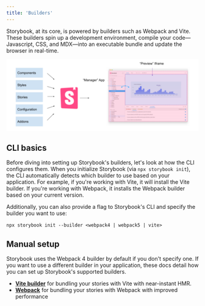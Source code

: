 ```yaml
---
title: 'Builders'
---
```


Storybook, at its core, is powered by builders such as Webpack and Vite. These builders spin up a development environment, compile your code—Javascript, CSS, and MDX—into an executable bundle and update the browser in real-time.

![Storybook builder overview](./storybook-builder-workflow.png)

## CLI basics

Before diving into setting up Storybook's builders, let's look at how the CLI configures them. When you initialize Storybook (via `npx storybook init`), the CLI automatically detects which builder to use based on your application. For example, if you're working with Vite, it will install the Vite builder. If you're working with Webpack, it installs the Webpack builder based on your current version.

Additionally, you can also provide a flag to Storybook's CLI and specify the builder you want to use:

```shell
npx storybook init --builder <webpack4 | webpack5 | vite>
```

## Manual setup

Storybook uses the Webpack 4 builder by default if you don't specify one. If you want to use a different builder in your application, these docs detail how you can set up Storybook's supported builders.

- [**Vite builder**](./vite.md) for bundling your stories with Vite with near-instant HMR.
- [**Webpack**](./webpack.md) for bundling your stories with Webpack with improved performance
